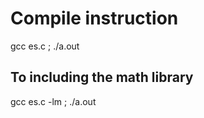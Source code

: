 # Compile instruction

gcc es.c ; ./a.out

## To including the math library

gcc es.c -lm ; ./a.out
